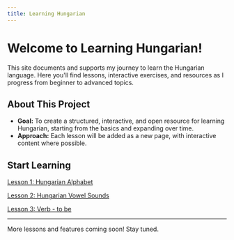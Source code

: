 ```yaml
---
title: Learning Hungarian
---
```


# Welcome to Learning Hungarian!

This site documents and supports my journey to learn the Hungarian language. Here you'll find lessons, interactive exercises, and resources as I progress from beginner to advanced topics.

## About This Project
- **Goal:** To create a structured, interactive, and open resource for learning Hungarian, starting from the basics and expanding over time.
- **Approach:** Each lesson will be added as a new page, with interactive content where possible.

## Start Learning

[Lesson 1: Hungarian Alphabet](lessons/alphabet.html)

[Lesson 2: Hungarian Vowel Sounds](lessons/vowelsounds.html)

[Lesson 3: Verb - to be](lessons/verb_to_be.html)

---

More lessons and features coming soon! Stay tuned.

